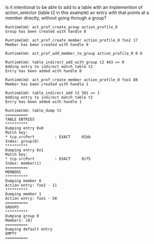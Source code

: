 Is it intentional to be able to add to a table with an implemention of
action_selector (table t2 in this example) an entry with that points
at a member directly, without going through a group?

    RuntimeCmd: act_prof_create_group action_profile_0
    Group has been created with handle 0
    
    RuntimeCmd: act_prof_create_member action_profile_0 foo2 17
    Member has been created with handle 0
    
    RuntimeCmd: act_prof_add_member_to_group action_profile_0 0 0
    
    RuntimeCmd: table_indirect_add_with_group t2 443 => 0
    Adding entry to indirect match table t2
    Entry has been added with handle 0
    
    RuntimeCmd: act_prof_create_member action_profile_0 foo1 88
    Member has been created with handle 1
    
    RuntimeCmd: table_indirect_add t2 501 => 1
    Adding entry to indirect match table t2
    Entry has been added with handle 1
    
    RuntimeCmd: table_dump t2
    ==========
    TABLE ENTRIES
    **********
    Dumping entry 0x0
    Match key:
    * tcp.srcPort         : EXACT     01bb
    Index: group(0)
    **********
    Dumping entry 0x1
    Match key:
    * tcp.srcPort         : EXACT     01f5
    Index: member(1)
    ==========
    MEMBERS
    **********
    Dumping member 0
    Action entry: foo2 - 11
    **********
    Dumping member 1
    Action entry: foo1 - 58
    ==========
    GROUPS
    **********
    Dumping group 0
    Members: [0]
    ==========
    Dumping default entry
    EMPTY
    ==========
